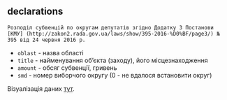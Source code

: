 ## declarations
    Розподіл субвенцій по округам депутатів згідно Додатку 3 Постанови [КМУ] (http://zakon2.rada.gov.ua/laws/show/395-2016-%D0%BF/page3/) № 395 від 24 червня 2016 р.
* ```oblast``` - назва області
* ```title``` - найменування об’єкта (заходу), його місцезнаходження
* ```amount``` - обсяг субвенції, гривень
* ```smd``` - номер виборчого округу (0 - не вдалося встановити округ)

Візуалізація даних [тут](https://rada.oporaua.org/mapa-subvencii-2016/).
